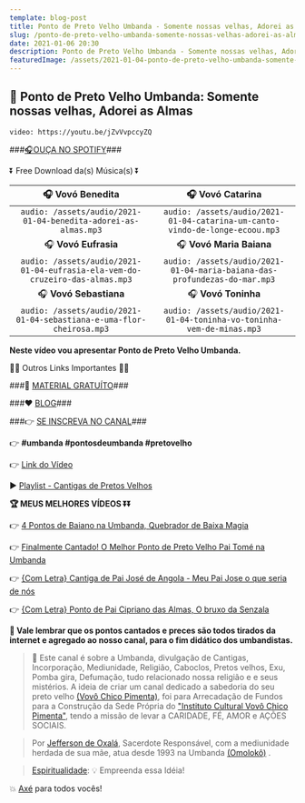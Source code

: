```yaml
---
template: blog-post
title: Ponto de Preto Velho Umbanda - Somente nossas velhas, Adorei as Almas
slug: /ponto-de-preto-velho-umbanda-somente-nossas-velhas-adorei-as-almas
date: 2021-01-06 20:30
description: Ponto de Preto Velho Umbanda - Somente nossas velhas, Adorei as Almas
featuredImage: /assets/2021-01-04-ponto-de-preto-velho-umbanda-somente-nossas-velhas-adorei-as-almas.jpg
---
```

## **👊 Ponto de Preto Velho Umbanda: Somente nossas velhas, Adorei as Almas**

<!-- #1: Embed through web URL -->
`video: https://youtu.be/jZvVvpccyZQ`

###<a href='https://vovochicopimenta.cyou/spotify' rel="nofollown noopener noreferrer" target="_blank">🎧OUÇA NO SPOTIFY</a>###

⏬ Free Download da(s) Música(s) ⏬

|🎧 __Vovó Benedita__|🎧 __Vovó Catarina__|
| :---: | :---: |
|`audio: /assets/audio/2021-01-04-benedita-adorei-as-almas.mp3`|`audio: /assets/audio/2021-01-04-catarina-um-canto-vindo-de-longe-ecoou.mp3`|
|🎧 __Vovó Eufrasia__|🎧 __Vovó Maria Baiana__|
|`audio: /assets/audio/2021-01-04-eufrasia-ela-vem-do-cruzeiro-das-almas.mp3`|`audio: /assets/audio/2021-01-04-maria-baiana-das-profundezas-do-mar.mp3`|
|🎧 __Vovó Sebastiana__|🎧 __Vovó Toninha__|
|`audio: /assets/audio/2021-01-04-sebastiana-e-uma-flor-cheirosa.mp3`|`audio: /assets/audio/2021-01-04-toninha-vo-toninha-vem-de-minas.mp3`|

**Neste vídeo vou apresentar Ponto de Preto Velho Umbanda.**

🔽🔽 Outros Links Importantes 🔽🔽

###🎁 <a href='https://linktr.ee/vovochicopimenta' rel="nofollown noopener noreferrer" target="_blank">MATERIAL GRATUÍTO</a>###

###❤ <a href='https://vovochicopimenta.cyou/blog' rel="nofollown noopener noreferrer">BLOG</a>###

###👉 <a href='https://www.youtube.com/channel/UCQdWrQlNuy2CAWrsGGDs_Wg?sub_confirmation=1' rel="nofollown noopener noreferrer" target="_blank">SE INSCREVA NO CANAL</a>###

👉 **#umbanda #pontosdeumbanda #pretovelho**

👉 <a href='https://youtu.be/jZvVvpccyZQ' rel="nofollown noopener noreferrer" target="_blank">Link do Vídeo</a>

▶ <a href='https://www.youtube.com/playlist?list=PL4hRMyhBiogP8R0LKWCkIf1P7GY67aMDP' rel="nofollown noopener noreferrer" target="_blank">Playlist - Cantigas de Pretos Velhos</a>

**🏆 MEUS MELHORES VÍDEOS ⏬⏬**

👉 <a href='https://www.youtube.com/watch?v=gK3FZJ8ywso' rel="nofollown noopener noreferrer" target="_blank">4 Pontos de Baiano na Umbanda, Quebrador de Baixa Magia</a>

👉 <a href='https://www.youtube.com/watch?v=oLxgMBIk09E' rel="nofollown noopener noreferrer" target="_blank">Finalmente Cantado! O Melhor Ponto de Preto Velho Pai Tomé na Umbanda</a>

👉 <a href='https://www.youtube.com/watch?v=GlF6pcum6JQ' rel="nofollown noopener noreferrer" target="_blank">{Com Letra} Cantiga de Pai José de Angola - Meu Pai Jose o que seria de nós</a>

👉 <a href='https://www.youtube.com/watch?v=tH7qe5lmKsM' rel="nofollown noopener noreferrer" target="_blank">{Com Letra} Ponto de Pai Cipriano das Almas, O bruxo da Senzala</a>

**🔴 Vale lembrar que os pontos cantados e preces são todos tirados da internet e agregado ao nosso canal, para o fim didático dos umbandistas.**

>🙏 Este canal é sobre a Umbanda, divulgação de Cantigas, Incorporação, Mediunidade, Religião, Caboclos, Pretos velhos, Exu, Pomba gira, Defumação, tudo relacionado nossa religião e  e seus mistérios.
A ideia de criar um canal dedicado a sabedoria do seu preto velho <a href='https://vovochicopimenta.cyou' rel="nofollown noopener noreferrer">(Vovô Chico Pimenta)</a>, foi para Arrecadação de Fundos para a Construção da Sede Própria do <a href='https://vovochicopimenta.cyou' rel="nofollown noopener noreferrer">"Instituto Cultural Vovô Chico Pimenta"</a>, tendo a missão de levar a CARIDADE, FÉ, AMOR e AÇÕES SOCIAIS.

>Por <a href='https://www.youtube.com/channel/UCvjsa9RBIztSUkd1JioCjJQ?sub_confirmation=1' rel="nofollown noopener noreferrer" target="_blank">Jefferson de Oxalá</a>, Sacerdote Responsável, com a mediunidade herdada de sua mãe, atua desde 1993 na Umbanda <a href='https://pt.wikipedia.org/wiki/Omolok%C3%B4' rel="nofollown noopener noreferrer" target="_blank">(Omolokô)</a> .

><a href='https://pt.wikipedia.org/wiki/Espiritualidade' rel="nofollown noopener noreferrer" target="_blank">Espiritualidade</a>: 💡 Empreenda essa Idéia!

💥 <a href='https://pt.wikipedia.org/wiki/Ax%C3%A9' rel="nofollown noopener noreferrer" target="_blank">Axé</a> para todos vocês!